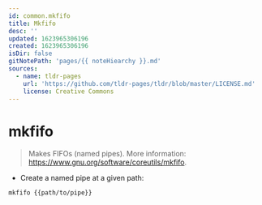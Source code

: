 ```yaml
---
id: common.mkfifo
title: Mkfifo
desc: ''
updated: 1623965306196
created: 1623965306196
isDir: false
gitNotePath: 'pages/{{ noteHiearchy }}.md'
sources:
  - name: tldr-pages
    url: 'https://github.com/tldr-pages/tldr/blob/master/LICENSE.md'
    license: Creative Commons
---
```

# mkfifo

> Makes FIFOs (named pipes).
> More information: <https://www.gnu.org/software/coreutils/mkfifo>.

- Create a named pipe at a given path:

`mkfifo {{path/to/pipe}}`

